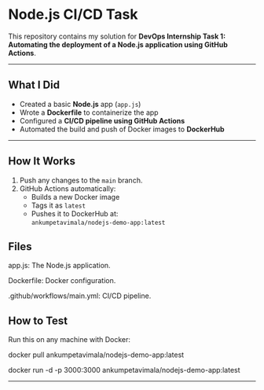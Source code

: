 #  Node.js CI/CD Task

This repository contains my solution for **DevOps Internship Task 1: Automating the deployment of a Node.js application using GitHub Actions**.

---

## What I Did

- Created a basic **Node.js** app (`app.js`)
- Wrote a **Dockerfile** to containerize the app
- Configured a **CI/CD pipeline using GitHub Actions**
- Automated the build and push of Docker images to **DockerHub**

---

##  How It Works

1. Push any changes to the `main` branch.
2. GitHub Actions automatically:
   - Builds a new Docker image
   - Tags it as `latest`
   - Pushes it to DockerHub at:  
      `ankumpetavimala/nodejs-demo-app:latest`

##  Files
 
 app.js: The Node.js application.
 
 Dockerfile: Docker configuration.
 
 .github/workflows/main.yml: CI/CD pipeline.

##  How to Test
 Run this on any machine with Docker:

docker pull ankumpetavimala/nodejs-demo-app:latest

docker run -d -p 3000:3000 ankumpetavimala/nodejs-demo-app:latest
     

---


